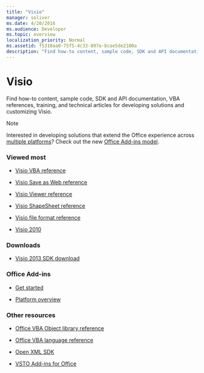 ```yaml
---
title: "Visio"
manager: soliver
ms.date: 4/20/2016
ms.audience: Developer
ms.topic: overview
localization_priority: Normal
ms.assetid: f5310aa0-75f5-4c33-897e-8cae5de2100a
description: "Find how-to content, sample code, SDK and API documentation, VBA references, training, and technical articles for developing solutions and customizing Visio."
---
```


# Visio

Find how-to content, sample code, SDK and API documentation, VBA references, training, and technical articles for developing solutions and customizing Visio.
  
> [!NOTE]
> Interested in developing solutions that extend the Office experience across [multiple platforms](https://docs.microsoft.com/en-us/office/dev/add-ins/overview/office-add-in-availability)? Check out the new [Office Add-ins model](https://docs.microsoft.com/en-us/office/dev/add-ins/overview/office-add-ins). 
  
### Viewed most
  
- [Visio VBA reference](http://msdn.microsoft.com/library/b6834d21-5898-4dd9-af2b-9ffeb1b92a1c%28Office.15%29.aspx)
  
- [Visio Save as Web reference](http://msdn.microsoft.com/library/83e06e12-2b4d-2bba-71e3-cb65307a3af0%28Office.15%29.aspx)
  
- [Visio Viewer reference](http://msdn.microsoft.com/library/6ee197eb-5d40-61a8-4ba4-8c13c9dc3a7e%28Office.15%29.aspx)
  
- [Visio ShapeSheet reference](visio-shapesheet-reference.md)
  
- [Visio file format reference](visio-file-format-reference.md)
  
- [Visio 2010](http://msdn.microsoft.com/library/4076d9a1-2c7f-499f-87c1-7ae515b7b1d2%28Office.15%29.aspx)
  
### Downloads
  
- [Visio 2013 SDK download](http://www.microsoft.com/en-us/download/details.aspx?id=36825)
  
### Office Add-ins
  
- [Get started](https://dev.office.com/getting-started/addins)
  
- [Platform overview](https://msdn.microsoft.com/EN-US/library/office/jj220082.aspx)
  
### Other resources
  
- [Office VBA Object library reference](http://msdn.microsoft.com/library/727c4e1c-e13c-7bac-e833-b1322607dfd3%28Office.15%29.aspx)
  
- [Office VBA language reference](http://msdn.microsoft.com/library/9c1e8386-0309-c52c-856b-963220382eb8%28Office.15%29.aspx)
  
- [Open XML SDK](http://msdn.microsoft.com/library/f6a9ae68-7989-4208-97f5-3c945137a0ab%28Office.15%29.aspx)
  
- [VSTO Add-ins for Office](https://msdn.microsoft.com/en-us/library/jj620922.aspx)
  

